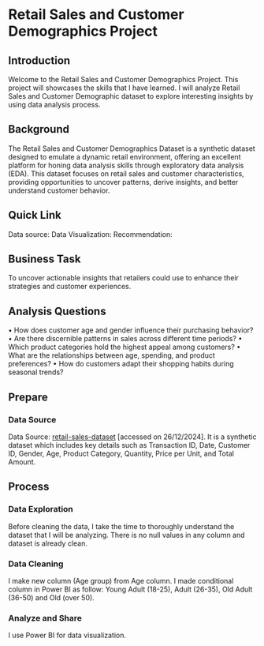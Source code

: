 # Retail Sales and Customer Demographics Project
## Introduction
Welcome to the Retail Sales and Customer Demographics Project. This project will showcases the skills that I have learned. I will analyze Retail Sales and Customer Demographic dataset to explore interesting insights by using data analysis process. 
## Background
The Retail Sales and Customer Demographics Dataset is a synthetic dataset designed to emulate a dynamic retail environment, offering an excellent platform for honing data analysis skills through exploratory data analysis (EDA). This dataset focuses on retail sales and customer characteristics, providing opportunities to uncover patterns, derive insights, and better understand customer behavior.
## Quick Link
Data source: 
Data Visualization: 
Recommendation: 
## Business Task
To uncover actionable insights that retailers could use to enhance their strategies and customer experiences.
## Analysis Questions
•	How does customer age and gender influence their purchasing behavior?
•	Are there discernible patterns in sales across different time periods?
•	Which product categories hold the highest appeal among customers?
•	What are the relationships between age, spending, and product preferences?
•	How do customers adapt their shopping habits during seasonal trends?
## Prepare
### Data Source
Data Source: [retail-sales-dataset](https://www.kaggle.com/datasets/mohammadtalib786/retail-sales-dataset) [accessed on 26/12/2024]. It is a synthetic dataset which includes key details such as Transaction ID, Date, Customer ID, Gender, Age, Product Category, Quantity, Price per Unit, and Total Amount.
## Process
### Data Exploration
Before cleaning the data, I take the time to thoroughly understand the dataset that I will be analyzing. 
There is no null values in any column and dataset is already clean.
### Data Cleaning
I make new column (Age group) from Age column. I made conditional column in Power BI as follow: Young Adult (18-25), Adult (26-35), Old Adult (36-50) and Old (over 50).
### Analyze and Share
I use Power BI for data visualization. 

